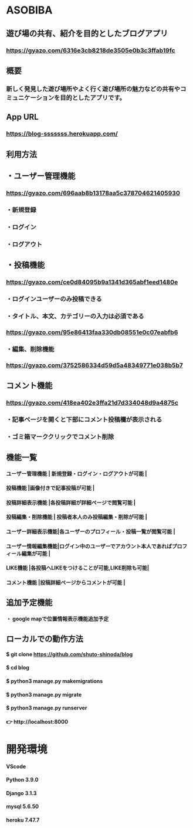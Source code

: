 # ASOBIBA

## 遊び場の共有、紹介を目的としたブログアプリ
### https://gyazo.com/6316e3cb8218de3505e0b3c3ffab19fc

## 概要
### 新しく発見した遊び場所やよく行く遊び場所の魅力などの共有やコミュニケーションを目的としたアプリです。

## App URL
### https://blog-sssssss.herokuapp.com/

## 利用方法

## ・ユーザー管理機能
### https://gyazo.com/696aab8b13178aa5c378704621405930
### ・新規登録
### ・ログイン
### ・ログアウト

## ・投稿機能
### https://gyazo.com/ce0d84095b9a1341d365abf1eed1480e
### ・ログインユーザーのみ投稿できる
### ・タイトル、本文、カテゴリーの入力は必須である
### https://gyazo.com/95e86413faa330db08551e0c07eabfb6

### ・編集、削除機能
### https://gyazo.com/3752586334d59d5a48349771e038b5b7

## コメント機能
### https://gyazo.com/418ea402e3ffa21d7d334048d9a4875c
### ・記事ページを開くと下部にコメント投稿欄が表示される
### ・ゴミ箱マーククリックでコメント削除


## 機能一覧
#### ユーザー管理機能   | 新規登録・ログイン・ログアウトが可能                            |
#### 投稿機能          |画像付きで記事投稿が可能                                       |
#### 投稿詳細表示機能   |各投稿詳細が詳細ページで閲覧可能                                 |
#### 投稿編集・削除機能  | 投稿者本人のみ投稿編集・削除が可能                             |
#### ユーザー詳細表示機能|各ユーザーのプロフィール・投稿一覧が閲覧可能                      |
#### ユーザー情報編集機能|ログイン中のユーザーでアカウント本人であればプロフィール編集が可能    |
#### LIKE機能         |各投稿へLIKEをつけることが可能,LIKE削除も可能|
#### コメント機能       |投稿詳細ページからコメントが可能                      |

## 追加予定機能
#### ・ google mapで位置情報表示機能追加予定
## ローカルでの動作方法

#### $ git clone https://github.com/shuto-shinoda/blog
#### $ cd blog
#### $ python3 manage.py makemigrations
#### $ python3 manage.py migrate
#### $ python3 manage.py runserver
#### 👉 http://localhost:8000

# 開発環境
#### VScode
#### Python 3.9.0
#### Django 3.1.3
#### mysql 5.6.50
#### heroku 7.47.7